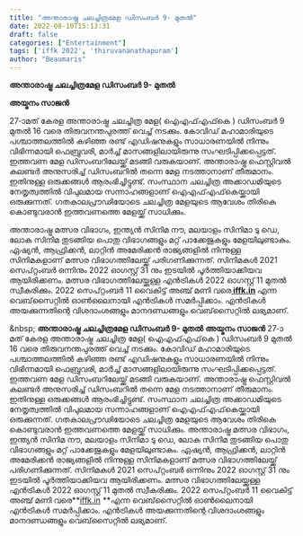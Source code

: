 ```yaml
---
title: "അന്താരാഷ്ട്ര ചലച്ചിത്രമേള ഡിസംബർ 9- മുതൽ"
date: 2022-08-10T15:13:31
draft: false
categories: ["Entertainment"]
tags: ['iffk 2022', 'thiruvananathapuram']
author: "Beaumaris"
---
```


<strong>അന്താരാഷ്ട്ര ചലച്ചിത്രമേള ഡിസംബർ 9- മുതൽ</strong>

<strong>അയ്മനം സാജൻ</strong>

27-ാമത് കേരള അന്താരാഷ്ട്ര ചലച്ചിത്ര മേള( ഐഎഫ്എഫ്‌കെ ) ഡിസംബര്‍ 9 മുതല്‍ 16 വരെ തിരുവനന്തപുരത്ത് വെച്ച് നടക്കും. കോവിഡ് മഹാമാരിയുടെ പശ്ചാത്തലത്തില്‍ കഴിഞ്ഞ രണ്ട് എഡിഷനുകളും സാധാരണയില്‍ നിന്നും വിഭിന്നമായി ഫെബ്രുവരി, മാര്‍ച്ച് മാസങ്ങളിലായിരുന്നു സംഘടിപ്പിക്കപ്പെട്ടത്. ഇത്തവണ മേള ഡിസംബറിലേയ്ക്ക് മടങ്ങി വരുകയാണ്. അന്താരാഷ്ട്ര ഫെസ്റ്റിവല്‍ കലണ്ടര്‍ അനുസരിച്ച് ഡിസംബറില്‍ തന്നെ മേള നടത്താനാണ് തീരുമാനം. ഇതിനുള്ള ഒരുക്കങ്ങള്‍ ആരംഭിച്ചിട്ടുണ്ട്. സംസ്ഥാന ചലച്ചിത്ര അക്കാഡമിയുടെ നേതൃത്വത്തില്‍ വിപുലമായ സന്നാഹങ്ങളാണ് ഐഎഫ്എഫ്‌കെയ്ക്കായി ഒരുക്കുന്നത്. ഗതകാലപ്രൗഢിയോടെ ചലച്ചിത്ര മേളയുടെ ആവേശം തിരികെ കൊണ്ടുവരാൻ ഇത്തവണത്തെ മേളയ്ക്ക് സാധിക്കും.

അന്താരാഷ്ട്ര മത്സര വിഭാഗം, ഇന്ത്യന്‍ സിനിമ നൗ, മലയാളം സിനിമാ ടു ഡെ, ലോക സിനിമ തുടങ്ങിയ പൊതു വിഭാഗങ്ങളും മറ്റ് പാക്കേജുകളും മേളയിലുണ്ടാകും. ഏഷ്യന്‍, ആഫ്രിക്കന്‍, ലാറ്റിന്‍ അമേരിക്കന്‍ രാജ്യങ്ങളില്‍ നിന്നുള്ള സിനിമകളാണ് മത്സര വിഭാഗത്തിലേയ്ക്ക് പരിഗണിക്കുന്നത്. സിനിമകള്‍ 2021 സെപ്റ്റംബര്‍ ഒന്നിനും 2022 ഓഗസ്റ്റ് 31 നും ഇടയില്‍ പൂര്‍ത്തിയാക്കിയവ ആയിരിക്കണം. മത്സര വിഭാഗത്തിലേയ്ക്കുള്ള എന്‍ട്രികള്‍ 2022 ഓഗസ്റ്റ് 11 മുതല്‍ സ്വീകരിക്കും. 2022 സെപ്റ്റംബര്‍ 11 വൈകിട്ട് അഞ്ച് മണി വരെ<strong><a href="http://iffk.in"> iffk.in</a> </strong>എന്ന വെബ്‌സൈറ്റില്‍ ഓണ്‍ലൈനായി എന്‍ട്രികള്‍ സമര്‍പ്പിക്കാം. എന്‍ട്രികള്‍ അയക്കുന്നതിന്റെ വിശദാംശങ്ങളും മാനദണ്ഡങ്ങളും വെബ്‌സൈറ്റില്‍ ലഭ്യമാണ്.

&amp;nbsp;
**അന്താരാഷ്ട്ര ചലച്ചിത്രമേള ഡിസംബർ 9- മുതൽ** **അയ്മനം സാജൻ** 27-ാമത് കേരള അന്താരാഷ്ട്ര ചലച്ചിത്ര മേള( ഐഎഫ്എഫ്‌കെ ) ഡിസംബര്‍ 9 മുതല്‍ 16 വരെ തിരുവനന്തപുരത്ത് വെച്ച് നടക്കും. കോവിഡ് മഹാമാരിയുടെ പശ്ചാത്തലത്തില്‍ കഴിഞ്ഞ രണ്ട് എഡിഷനുകളും സാധാരണയില്‍ നിന്നും വിഭിന്നമായി ഫെബ്രുവരി, മാര്‍ച്ച് മാസങ്ങളിലായിരുന്നു സംഘടിപ്പിക്കപ്പെട്ടത്. ഇത്തവണ മേള ഡിസംബറിലേയ്ക്ക് മടങ്ങി വരുകയാണ്. അന്താരാഷ്ട്ര ഫെസ്റ്റിവല്‍ കലണ്ടര്‍ അനുസരിച്ച് ഡിസംബറില്‍ തന്നെ മേള നടത്താനാണ് തീരുമാനം. ഇതിനുള്ള ഒരുക്കങ്ങള്‍ ആരംഭിച്ചിട്ടുണ്ട്. സംസ്ഥാന ചലച്ചിത്ര അക്കാഡമിയുടെ നേതൃത്വത്തില്‍ വിപുലമായ സന്നാഹങ്ങളാണ് ഐഎഫ്എഫ്‌കെയ്ക്കായി ഒരുക്കുന്നത്. ഗതകാലപ്രൗഢിയോടെ ചലച്ചിത്ര മേളയുടെ ആവേശം തിരികെ കൊണ്ടുവരാൻ ഇത്തവണത്തെ മേളയ്ക്ക് സാധിക്കും. അന്താരാഷ്ട്ര മത്സര വിഭാഗം, ഇന്ത്യന്‍ സിനിമ നൗ, മലയാളം സിനിമാ ടു ഡെ, ലോക സിനിമ തുടങ്ങിയ പൊതു വിഭാഗങ്ങളും മറ്റ് പാക്കേജുകളും മേളയിലുണ്ടാകും. ഏഷ്യന്‍, ആഫ്രിക്കന്‍, ലാറ്റിന്‍ അമേരിക്കന്‍ രാജ്യങ്ങളില്‍ നിന്നുള്ള സിനിമകളാണ് മത്സര വിഭാഗത്തിലേയ്ക്ക് പരിഗണിക്കുന്നത്. സിനിമകള്‍ 2021 സെപ്റ്റംബര്‍ ഒന്നിനും 2022 ഓഗസ്റ്റ് 31 നും ഇടയില്‍ പൂര്‍ത്തിയാക്കിയവ ആയിരിക്കണം. മത്സര വിഭാഗത്തിലേയ്ക്കുള്ള എന്‍ട്രികള്‍ 2022 ഓഗസ്റ്റ് 11 മുതല്‍ സ്വീകരിക്കും. 2022 സെപ്റ്റംബര്‍ 11 വൈകിട്ട് അഞ്ച് മണി വരെ**[iffk.in](http://iffk.in) **എന്ന വെബ്‌സൈറ്റില്‍ ഓണ്‍ലൈനായി എന്‍ട്രികള്‍ സമര്‍പ്പിക്കാം. എന്‍ട്രികള്‍ അയക്കുന്നതിന്റെ വിശദാംശങ്ങളും മാനദണ്ഡങ്ങളും വെബ്‌സൈറ്റില്‍ ലഭ്യമാണ്. &nbsp;
